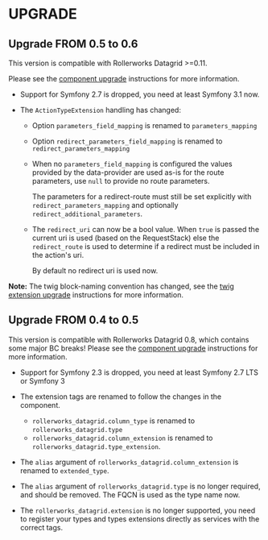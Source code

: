 UPGRADE
=======

## Upgrade FROM 0.5 to 0.6

This version is compatible with Rollerworks Datagrid >=0.11.

Please see the [component upgrade](https://github.com/rollerworks/datagrid/blob/master/UPGRADE.md)
instructions for more information.

* Support for Symfony 2.7 is dropped, you need at least Symfony 3.1 now.

* The `ActionTypeExtension` handling has changed:

  * Option `parameters_field_mapping` is renamed to `parameters_mapping`
  
  * Option `redirect_parameters_field_mapping` is renamed to `redirect_parameters_mapping`
  
  * When no `parameters_field_mapping` is configured the values provided by the data-provider
    are used as-is for the route parameters, use `null` to provide no route parameters.
    
    The parameters for a redirect-route must still be set explicitly with 
    `redirect_parameters_mapping` and optionally `redirect_additional_parameters`.
    
  * The `redirect_uri` can now be a bool value. When `true` is passed the current
    uri is used (based on the RequestStack) else the `redirect_route` is used to
    determine if a redirect must be included in the action's uri.
    
    By default no redirect uri is used now.

**Note:** The twig block-naming convention has changed, see the [twig extension upgrade]
instructions for more information.

[component upgrade]: https://github.com/rollerworks/datagrid/blob/master/UPGRADE.md
[twig extension upgrade]: https://github.com/rollerworks/datagrid/blob/master/UPGRADE.md

## Upgrade FROM 0.4 to 0.5

This version is compatible with Rollerworks Datagrid 0.8, which contains
some major BC breaks! Please see the [component upgrade](https://github.com/rollerworks/datagrid/blob/v0.8.1/UPGRADE.md)
instructions for more information.

 * Support for Symfony 2.3 is dropped, you need at least Symfony 2.7 LTS or Symfony 3

 * The extension tags are renamed to follow the changes in the component.

   * `rollerworks_datagrid.column_type` is renamed to `rollerworks_datagrid.type`
   * `rollerworks_datagrid.column_extension` is renamed to `rollerworks_datagrid.type_extension`.

 * The `alias` argument of `rollerworks_datagrid.column_extension` is renamed to `extended_type`.

 * The `alias` argument of `rollerworks_datagrid.type` is no longer required, and should be removed.
   The FQCN is used as the type name now.

 * The `rollerworks_datagrid.extension` is no longer supported, you need to register your types
   and types extensions directly as services with the correct tags.
